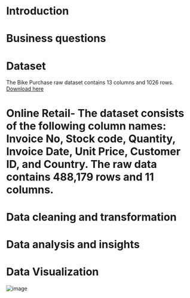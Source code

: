 # Introduction

# Business questions

# Dataset
The Bike Purchase raw dataset contains 13 columns and 1026 rows. [Download here](https://github.com/AlexTheAnalyst/Excel-Tutorial/blob/main/Excel%20Project%20Dataset.xlsx)

# Online Retail- The dataset consists of the following column names: Invoice No, Stock code, Quantity, Invoice Date, Unit Price, Customer ID, and Country. The raw data contains 488,179 rows and 11 columns.

# Data cleaning and transformation

# Data analysis and insights

# Data Visualization
![image](https://github.com/OluwatobiAkintokun/Bike-Sales-Analysis/assets/137109080/8b204796-3a3b-4bee-9ed1-b817e3331dde)
